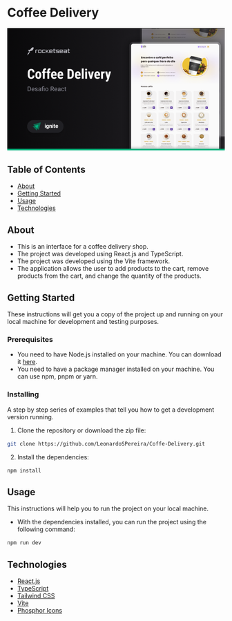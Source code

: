 # Coffee Delivery

<img src="./src/assets/Interface.png" />

## Table of Contents

- [About](#about)
- [Getting Started](#getting_started)
- [Usage](#usage)
- [Technologies](#technologies)

## About <a name = "about"></a>
- This is an interface for a coffee delivery shop.
- The project was developed using React.js and TypeScript.
- The project was developed using the Vite framework.
- The application allows the user to add products to the cart, remove products from the cart, and change the quantity of the products.

## Getting Started <a name = "getting_started"></a>

These instructions will get you a copy of the project up and running on your local machine for development and testing purposes.

### Prerequisites
- You need to have Node.js installed on your machine. You can download it [here](https://nodejs.org/en/).
- You need to have a package manager installed on your machine. You can use npm, pnpm or yarn.

### Installing

A step by step series of examples that tell you how to get a development version running.

1. Clone the repository or download the zip file:
```bash
git clone https://github.com/LeonardoSPereira/Coffe-Delivery.git  
```

2. Install the dependencies: 
```bash
npm install
```

## Usage <a name = "usage"></a>

This instructions will help you to run the project on your local machine.

- With the dependencies installed, you can run the project using the following command:

```bash
npm run dev
```

## Technologies <a name = "technologies"></a>
- [React.js](https://reactjs.org/)
- [TypeScript](https://www.typescriptlang.org/)
- [Tailwind CSS](https://tailwindcss.com/)
- [Vite](https://vitejs.dev/)
- [Phosphor Icons](https://phosphoricons.com/)